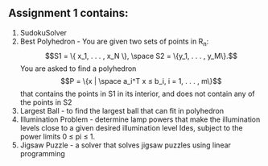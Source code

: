 ## Assignment 1 contains:
1. SudokuSolver 
2. Best Polyhedron - You are given two sets of points in R<sub>n</sub>:
$$S1 = \{ x_1, . . . , x_N \}, \space S2 = \{y_1, . . . , y_M\}.$$
You are asked to find a polyhedron
$$P = \{x | \space a_i^T x ≤ b_i, i = 1, . . . , m\}$$
that contains the points in S1 in its interior, and does not contain any of the points in S2
3. Largest Ball - to find the largest ball that can fit in polyhedron
4. Illumination Problem - determine lamp powers that make the illumination levels close to a given desired illumination level Ides, subject to the power limits 0 ≤ pi ≤ 1.
5. Jigsaw Puzzle - a solver that solves jigsaw puzzles using linear programming